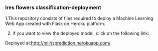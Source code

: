 ### Ires flowers classification-deployment
1.This repository consists of files required to deploy a Machine Learning Web App created with Flask on Heroku platform.


2. If you want to view the deployed model, click on the following link:


Deployed at:http://mlirisprediction.herokuapp.com/
